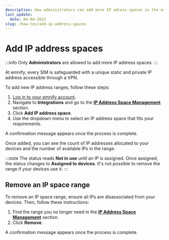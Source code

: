 ```yaml
---
description: How administrators can add more IP adress spaces in the emnify Portal
last_update: 
  date: 04-04-2022
slug: /how-tos/add-ip-address-spaces
---
```


# Add IP address spaces

:::info
Only **Administrators** are allowed to add more IP address spaces.
:::

At emnify, every SIM is safeguarded with a unique static and private IP address accessible through a VPN.

To add new IP address ranges, follow these steps:

1. [Log in to your emnify account](https://portal.emnify.com/sign).
1. Navigate to **Integrations** and go to the [**IP Address Space Management**](https://portal.emnify.com/integrations#ip-address-space-management) section.
1. Click **Add IP address space**.
1. Use the dropdown menu to select an IP address space that fits your requirements.

A confirmation message appears once the process is complete.

Once added, you can see the count of IP addresses allocated to your devices and the number of available IPs in the range.

:::note
The status reads **Not in use** until an IP is assigned.
Once assigned, the status changes to **Assigned to devices**.
It's not possible to remove the range if your devices use it.
:::

## Remove an IP space range

To remove an IP space range, ensure all IPs are disassociated from your devices.
Then, follow these instructions:

1. Find the range you no longer need in the [**IP Address Space Management**](https://portal.emnify.com/integrations#ip-address-space-management) section.
1. Click **Remove**.

A confirmation message appears once the process is complete.
